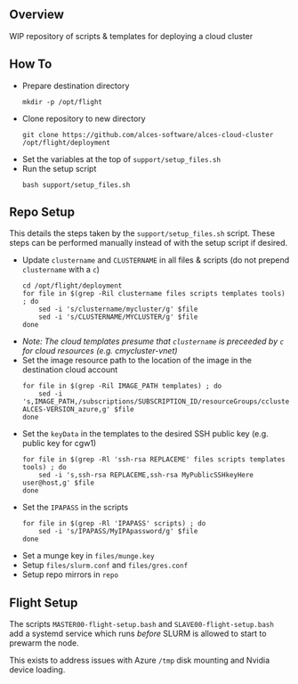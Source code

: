 ## Overview

WIP repository of scripts & templates for deploying a cloud cluster

## How To

- Prepare destination directory
  ```
  mkdir -p /opt/flight
  ```
- Clone repository to new directory
  ```
  git clone https://github.com/alces-software/alces-cloud-cluster /opt/flight/deployment
  ```
- Set the variables at the top of `support/setup_files.sh`
- Run the setup script
  ```
  bash support/setup_files.sh
  ```

## Repo Setup

This details the steps taken by the `support/setup_files.sh` script. These steps can be performed manually instead of with the setup script if desired.

- Update `clustername` and `CLUSTERNAME` in all files & scripts (do not prepend `clustername` with a `c`)
  ```
  cd /opt/flight/deployment
  for file in $(grep -Ril clustername files scripts templates tools) ; do
      sed -i 's/clustername/mycluster/g' $file
      sed -i 's/CLUSTERNAME/MYCLUSTER/g' $file
  done
  ```
- _Note: The cloud templates presume that `clustername` is preceeded by `c` for cloud resources (e.g. cmycluster-vnet)_
- Set the image resource path to the location of the image in the destination cloud account
  ```
  for file in $(grep -Ril IMAGE_PATH templates) ; do
      sed -i 's,IMAGE_PATH,/subscriptions/SUBSCRIPTION_ID/resourceGroups/cclustername/providers/Microsoft.Compute/images/CENTOS7-ALCES-VERSION_azure,g' $file
  done
  ```
- Set the `keyData` in the templates to the desired SSH public key (e.g. public key for cgw1)
  ```
  for file in $(grep -Rl 'ssh-rsa REPLACEME' files scripts templates tools) ; do
      sed -i 's,ssh-rsa REPLACEME,ssh-rsa MyPublicSSHkeyHere user@host,g' $file
  done
  ```
- Set the `IPAPASS` in the scripts 
  ```
  for file in $(grep -Rl 'IPAPASS' scripts) ; do
      sed -i 's/IPAPASS/MyIPApassword/g' $file
  done
  ```
- Set a munge key in `files/munge.key`
- Setup `files/slurm.conf` and `files/gres.conf`
- Setup repo mirrors in `repo`

## Flight Setup

The scripts `MASTER00-flight-setup.bash` and `SLAVE00-flight-setup.bash` add a systemd service which runs _before_ SLURM is allowed to start to prewarm the node. 

This exists to address issues with Azure `/tmp` disk mounting and Nvidia device loading. 
